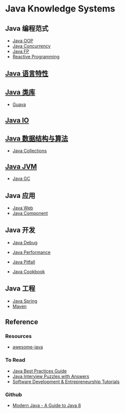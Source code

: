# Java Knowledge Systems

## Java 编程范式
* [Java OOP](java-paradigm/java-OOP/README.md)
* [Java Concurrency](java-paradigm/java-concurrency/README.md)
* [Java FP](java-paradigm/java-FP/README.md)
* [Reactive Programming]()

## [Java 语言特性](java-language-features/README.md)

## [Java 类库](java-lib/README.md)
* [Guava]()

## [Java IO](java-IO/README.md)

## [Java 数据结构与算法](java-DS-Algorithm/README.md)
* [Java Collections](java-DS-Algorithm/java-collection/README.md)

## [Java JVM](java-jvm/README.md)
* [Java GC](java-jvm/java-GC/README.md)

## Java 应用
* [Java Web](java-web/README.md)
* [Java Component](java-component/README.md)

## Java 开发
* [Java Debug](java-dev/java-debug/README.md)
* [Java Performance](java-dev/java-performance/README.md)

* [Java Pitfall](java-dev/java-pitfall/README.md)
* [Java Cookbook](java-dev/java-cookbook/README.md)

## Java 工程
* [Java Spring](java-engineer/java-spring/README.md)
* [Maven](java-engineer/maven/README.md)

## Reference
### Resources
* [awesome-java](https://github.com/akullpp/awesome-java)

### To Read
* [Java Best Practices Guide](https://howtodoinjava.com/java-best-practices/)
* [Java Interview Puzzles with Answers](https://howtodoinjava.com/java-interview-puzzles-answers/)
* [Software Development & Entrepreneurship Tutorials](http://tutorials.jenkov.com/)

### Github
* [Modern Java - A Guide to Java 8](https://github.com/winterbe/java8-tutorial)
